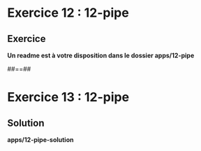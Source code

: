 <!-- .slide: class="exercice" -->
# Exercice 12 : 12-pipe
## Exercice

<b>Un readme est à votre disposition dans le dossier apps/12-pipe</b>
<!-- .element: class="full-center" -->

##==##

<!-- .slide: class="exercice full-center" -->
# Exercice 13 : 12-pipe
## Solution
<b>apps/12-pipe-solution</b>
